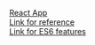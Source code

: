 [React App](https://pure-fjord-43670.herokuapp.com/)
<br />
[Link for reference](https://medium.freecodecamp.org/learning-react-roadmap-from-scratch-to-advanced-bff7735531b6)
<br />
[Link for ES6 features](https://hackernoon.com/es6-for-beginners-f98120b57414)

